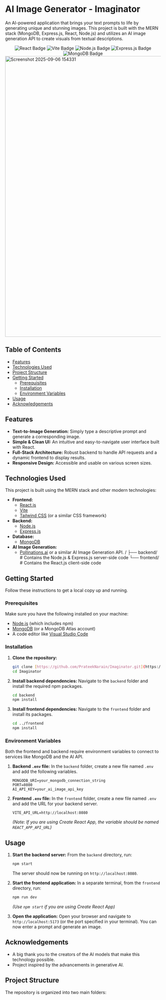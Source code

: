 # AI Image Generator - Imaginator

An AI-powered application that brings your text prompts to life by generating unique and stunning images. This project is built with the MERN stack (MongoDB, Express.js, React, Node.js) and utilizes an AI image generation API to create visuals from textual descriptions.

<div align="center">
  <img src="https://img.shields.io/badge/React-20232A?style=for-the-badge&logo=react&logoColor=61DAFB" alt="React Badge"/>
  <img src="https://img.shields.io/badge/Vite-646CFF?style=for-the-badge&logo=vite&logoColor=white" alt="Vite Badge"/>
  <img src="https://img.shields.io/badge/Node.js-339933?style=for-the-badge&logo=nodedotjs&logoColor=white" alt="Node.js Badge"/>
  <img src="https://img.shields.io/badge/Express.js-000000?style=for-the-badge&logo=express&logoColor=white" alt="Express.js Badge"/>
  <img src="https://img.shields.io/badge/MongoDB-4EA94B?style=for-the-badge&logo=mongodb&logoColor=white" alt="MongoDB Badge"/>
</div>

<img width="1919" height="908" alt="Screenshot 2025-09-06 154331" src="https://github.com/user-attachments/assets/5fdf7947-4fc7-40f8-84ce-3b8e69e34b8b" />

## Table of Contents

- [Features](#features)
- [Technologies Used](#technologies-used)
- [Project Structure](#project-structure)
- [Getting Started](#getting-started)
  - [Prerequisites](#prerequisites)
  - [Installation](#installation)
  - [Environment Variables](#environment-variables)
- [Usage](#usage)
- [Acknowledgements](#acknowledgements)

## Features

-   **Text-to-Image Generation:** Simply type a descriptive prompt and generate a corresponding image.
-   **Simple & Clean UI:** An intuitive and easy-to-navigate user interface built with React.
-   **Full-Stack Architecture:** Robust backend to handle API requests and a dynamic frontend to display results.
-   **Responsive Design:** Accessible and usable on various screen sizes.

## Technologies Used

This project is built using the MERN stack and other modern technologies:

-   **Frontend:**
    -   [React.js](https://reactjs.org/)
    -   [Vite](https://vitejs.dev/)
    -   [Tailwind CSS](https://tailwindcss.com/) (or a similar CSS framework)
-   **Backend:**
    -   [Node.js](https://nodejs.org/)
    -   [Express.js](https://expressjs.com/)
-   **Database:**
    -   [MongoDB](https://www.mongodb.com/)
-   **AI Image Generation:**
    -   [Pollinations.ai](https://pollinations.ai/) or a similar AI Image Generation API.
/
├── backend/      # Contains the Node.js & Express.js server-side code
└── frontend/      # Contains the React.js client-side code
## Getting Started

Follow these instructions to get a local copy up and running.

### Prerequisites

Make sure you have the following installed on your machine:

-   [Node.js](https://nodejs.org/en/download/) (which includes npm)
-   [MongoDB](https://www.mongodb.com/try/download/community) (or a MongoDB Atlas account)
-   A code editor like [Visual Studio Code](https://code.visualstudio.com/)

### Installation

1.  **Clone the repository:**
    ```sh
    git clone [https://github.com/PrateekNarain/Imaginator.git](https://github.com/PrateekNarain/Imaginator.git)
    cd Imaginator
    ```

2.  **Install backend dependencies:**
    Navigate to the `backend` folder and install the required npm packages.
    ```sh
    cd backend
    npm install
    ```

3.  **Install frontend dependencies:**
    Navigate to the `frontend` folder and install its packages.
    ```sh
    cd ../frontend
    npm install
    ```

### Environment Variables

Both the frontend and backend require environment variables to connect to services like MongoDB and the AI API.

1.  **Backend `.env` file:**
    In the `backend` folder, create a new file named `.env` and add the following variables.
    ```
    MONGODB_URI=your_mongodb_connection_string
    PORT=8080
    AI_API_KEY=your_ai_image_api_key
    ```

2.  **Frontend `.env` file:**
    In the `frontend` folder, create a new file named `.env` and add the URL for your backend server.
    ```
    VITE_API_URL=http://localhost:8080
    ```
    *(Note: If you are using Create React App, the variable should be named `REACT_APP_API_URL`)*

## Usage

1.  **Start the backend server:**
    From the `backend` directory, run:
    ```sh
    npm start
    ```
    The server should now be running on `http://localhost:8080`.

2.  **Start the frontend application:**
    In a separate terminal, from the `frontend` directory, run:
    ```sh
    npm run dev
    ```
    *(Use `npm start` if you are using Create React App)*

3.  **Open the application:**
    Open your browser and navigate to `http://localhost:5173` (or the port specified in your terminal). You can now enter a prompt and generate an image.

## Acknowledgements

-   A big thank you to the creators of the AI models that make this technology possible.
-   Project inspired by the advancements in generative AI.
## Project Structure

The repository is organized into two main folders:
